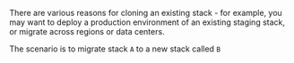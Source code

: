 <!-- post: -->


There are various reasons for cloning an existing stack - for example, you may want to deploy a production environment of an existing staging stack, or migrate across regions or data centers.

The scenario is to migrate stack `A` to a new stack called `B`

